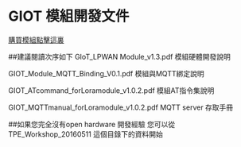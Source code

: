 # GIOT 模組開發文件
[購買模組點擊這裏](http://tinyurl.com/buygiot)

##建議閱讀次序如下
GIoT_LPWAN Module_v1.3.pdf 模組硬體開發說明

GIOT_Module_MQTT_Binding_V0.1.pdf 模組與MQTT綁定說明

GIOT_ATcommand_forLoramodule_v1.0.2.pdf 模組AT指令集說明

GIOT_MQTTmanual_forLoramodule_v1.0.2.pdf MQTT server 存取手冊

##如果您完全沒有open hardware 開發經驗 您可以從 
TPE_Workshop_20160511 這個目錄下的資料開始
